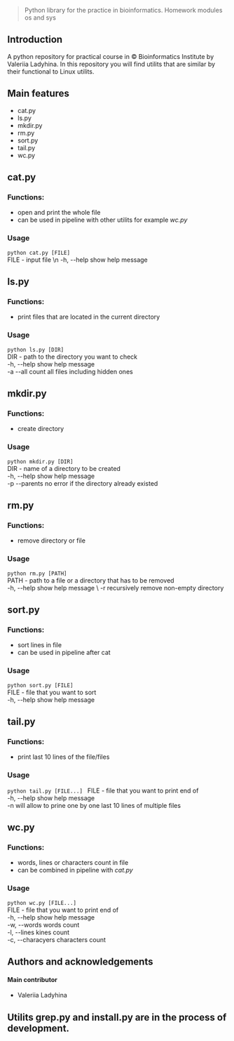 > Python library for the practice in bioinformatics. Homework modules os and sys

## Introduction
A python repository for practical course in © Bioinformatics Institute by Valeriia Ladyhina.
In this repository you will find utilits that are similar by their functional to Linux utilits.

## Main features
* cat.py
* ls.py
* mkdir.py
* rm.py
* sort.py
* tail.py
* wc.py

## cat.py 

### Functions: 
* open and print the whole file
* can be used in pipeline with other utilits for example _wc.py_

### Usage
`python cat.py [FILE] ` \
FILE - input file \n
 -h, --help  show help message 
 
## ls.py 

### Functions: 
* print files that are located in the current directory

### Usage
`python ls.py [DIR] ` \
DIR - path to the directory you want to check \
 -h, --help  show help message \
 -a --all    count all files including hidden ones  
 
## mkdir.py 

### Functions: 
* create directory

### Usage
`python mkdir.py [DIR] ` \
DIR - name of a directory to be created \
 -h, --help  show help message \
 -p --parents  no error if the directory already existed 
 
## rm.py 

### Functions: 
* remove directory or file

### Usage
`python rm.py [PATH] ` \
PATH - path to a file or a directory that has to be removed \
 -h, --help  show help message \ 
 -r  recursively remove non-empty directory 
 
## sort.py 

### Functions: 
* sort lines in file
* can be used in pipeline after cat

### Usage
`python sort.py [FILE] ` \
FILE - file that you want to sort \
 -h, --help  show help message 
 
## tail.py 

### Functions: 
* print last 10 lines of the file/files

### Usage
`python tail.py [FILE...] `
FILE - file that you want to print end of \
 -h, --help  show help message \
 -n will allow to prine one by one last 10 lines of multiple files 
 
## wc.py 

### Functions: 
* words, lines or characters count in file
* can be combined in pipeline with _cat.py_

### Usage
`python wc.py [FILE...] ` \
FILE - file that you want to print end of \
 -h, --help  show help message \
 -w, --words words count \
 -l, --lines kines count \
 -c, --characyers characters count 


## Authors and acknowledgements
#### Main contributor
* Valeriia Ladyhina

## Utilits __grep.py__ and __install.py__ are in the process of development.
